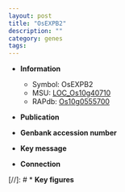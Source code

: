 ```yaml
---
layout: post
title: "OsEXPB2"
description: ""
category: genes
tags: 
---
```


* **Information**  
    + Symbol: OsEXPB2  
    + MSU: [LOC_Os10g40710](http://rice.uga.edu/cgi-bin/ORF_infopage.cgi?orf=LOC_Os10g40710)  
    + RAPdb: [Os10g0555700](http://rapdb.dna.affrc.go.jp/viewer/gbrowse_details/irgsp1?name=Os10g0555700)  

* **Publication**  

* **Genbank accession number**  

* **Key message**  

* **Connection**  

[//]: # * **Key figures**  


